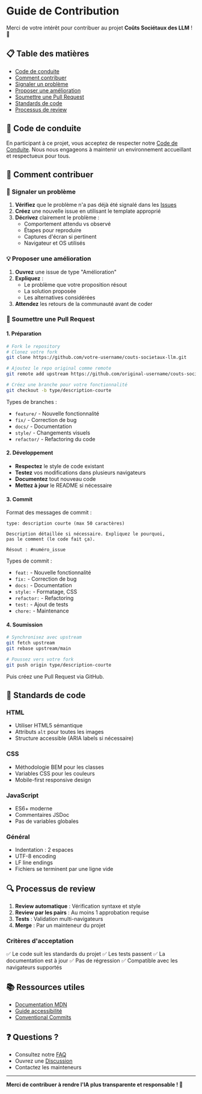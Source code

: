 # Guide de Contribution

Merci de votre intérêt pour contribuer au projet **Coûts Sociétaux des LLM** ! 🎉

## 📋 Table des matières

- [Code de conduite](#code-de-conduite)
- [Comment contribuer](#comment-contribuer)
- [Signaler un problème](#signaler-un-problème)
- [Proposer une amélioration](#proposer-une-amélioration)
- [Soumettre une Pull Request](#soumettre-une-pull-request)
- [Standards de code](#standards-de-code)
- [Processus de review](#processus-de-review)

## 📜 Code de conduite

En participant à ce projet, vous acceptez de respecter notre [Code de Conduite](CODE_OF_CONDUCT.md). Nous nous engageons à maintenir un environnement accueillant et respectueux pour tous.

## 🤝 Comment contribuer

### 🐛 Signaler un problème

1. **Vérifiez** que le problème n'a pas déjà été signalé dans les [Issues](https://github.com/votre-username/couts-societaux-llm/issues)
2. **Créez** une nouvelle issue en utilisant le template approprié
3. **Décrivez** clairement le problème :
   - Comportement attendu vs observé
   - Étapes pour reproduire
   - Captures d'écran si pertinent
   - Navigateur et OS utilisés

### 💡 Proposer une amélioration

1. **Ouvrez** une issue de type "Amélioration"
2. **Expliquez** :
   - Le problème que votre proposition résout
   - La solution proposée
   - Les alternatives considérées
3. **Attendez** les retours de la communauté avant de coder

### 🔧 Soumettre une Pull Request

#### 1. Préparation

```bash
# Fork le repository
# Clonez votre fork
git clone https://github.com/votre-username/couts-societaux-llm.git

# Ajoutez le repo original comme remote
git remote add upstream https://github.com/original-username/couts-societaux-llm.git

# Créez une branche pour votre fonctionnalité
git checkout -b type/description-courte
```

Types de branches :
- `feature/` - Nouvelle fonctionnalité
- `fix/` - Correction de bug
- `docs/` - Documentation
- `style/` - Changements visuels
- `refactor/` - Refactoring du code

#### 2. Développement

- **Respectez** le style de code existant
- **Testez** vos modifications dans plusieurs navigateurs
- **Documentez** tout nouveau code
- **Mettez à jour** le README si nécessaire

#### 3. Commit

Format des messages de commit :

```
type: description courte (max 50 caractères)

Description détaillée si nécessaire. Expliquez le pourquoi,
pas le comment (le code fait ça).

Résout : #numéro_issue
```

Types de commit :
- `feat:` - Nouvelle fonctionnalité
- `fix:` - Correction de bug
- `docs:` - Documentation
- `style:` - Formatage, CSS
- `refactor:` - Refactoring
- `test:` - Ajout de tests
- `chore:` - Maintenance

#### 4. Soumission

```bash
# Synchronisez avec upstream
git fetch upstream
git rebase upstream/main

# Poussez vers votre fork
git push origin type/description-courte
```

Puis créez une Pull Request via GitHub.

## 📏 Standards de code

### HTML
- Utiliser HTML5 sémantique
- Attributs `alt` pour toutes les images
- Structure accessible (ARIA labels si nécessaire)

### CSS
- Méthodologie BEM pour les classes
- Variables CSS pour les couleurs
- Mobile-first responsive design

### JavaScript
- ES6+ moderne
- Commentaires JSDoc
- Pas de variables globales

### Général
- Indentation : 2 espaces
- UTF-8 encoding
- LF line endings
- Fichiers se terminent par une ligne vide

## 🔍 Processus de review

1. **Review automatique** : Vérification syntaxe et style
2. **Review par les pairs** : Au moins 1 approbation requise
3. **Tests** : Validation multi-navigateurs
4. **Merge** : Par un mainteneur du projet

### Critères d'acceptation

✅ Le code suit les standards du projet
✅ Les tests passent
✅ La documentation est à jour
✅ Pas de régression
✅ Compatible avec les navigateurs supportés

## 📚 Ressources utiles

- [Documentation MDN](https://developer.mozilla.org/fr/)
- [Guide accessibilité](https://www.w3.org/WAI/WCAG21/quickref/)
- [Conventional Commits](https://www.conventionalcommits.org/fr/)

## ❓ Questions ?

- Consultez notre [FAQ](docs/FAQ.md)
- Ouvrez une [Discussion](https://github.com/votre-username/couts-societaux-llm/discussions)
- Contactez les mainteneurs

---

**Merci de contribuer à rendre l'IA plus transparente et responsable ! 🌟**
